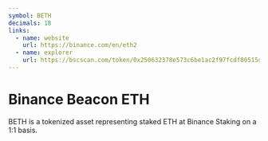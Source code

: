 ```yaml
---
symbol: BETH
decimals: 18
links:
  - name: website
    url: https://binance.com/en/eth2
  - name: explorer
    url: https://bscscan.com/token/0x250632378e573c6be1ac2f97fcdf00515d0aa91b
---
```


# Binance Beacon ETH

BETH is a tokenized asset representing staked ETH at Binance Staking on a 1:1 basis.
